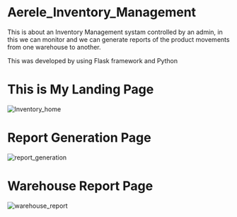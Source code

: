 # Aerele_Inventory_Management
This is about an Inventory Management systam controlled by an admin, in this we can monitor and we can generate reports of the product movements from one warehouse to another.

This was developed by using Flask framework and Python

# This is My Landing Page
![Inventory_home](https://github.com/Praveenraj-v/Aerele_Inventory_Management/assets/121415891/c8b02f50-c441-426f-b4a0-030f4e4ad003)

# Report Generation Page
![report_generation](https://github.com/Praveenraj-v/Aerele_Inventory_Management/assets/121415891/fa2b094a-cfa2-42c5-9431-70e44a690ea8)

# Warehouse Report Page
![warehouse_report](https://github.com/Praveenraj-v/Aerele_Inventory_Management/assets/121415891/d654968e-edca-40c2-ba2a-1530c90d53ac)
